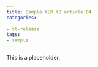 ```yaml
---
title: Sample XLR KB article 04
categories:
 
- xl-release
tags:
- sample
---
```


This is a placeholder.
